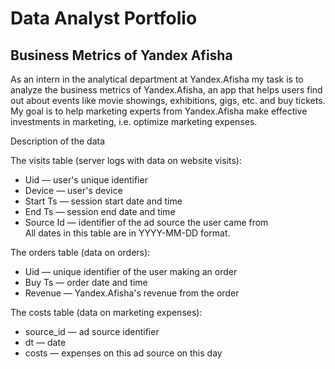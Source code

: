# Data Analyst Portfolio

## Business Metrics of Yandex Afisha

As an intern in the analytical department at Yandex.Afisha my task is 
to analyze the business metrics of Yandex.Afisha, an app that helps users 
find out about events like movie showings, exhibitions, gigs, etc. and buy 
tickets. My goal is to help marketing experts from Yandex.Afisha make 
effective investments in marketing, i.e. optimize marketing expenses.

Description of the data

The visits table (server logs with data on website visits):
* Uid — user's unique identifier
* Device — user's device
* Start Ts — session start date and time
* End Ts — session end date and time
* Source Id — identifier of the ad source the user came from<br/>
All dates in this table are in YYYY-MM-DD format.

The orders table (data on orders):
* Uid — unique identifier of the user making an order
* Buy Ts — order date and time
* Revenue — Yandex.Afisha's revenue from the order

The costs table (data on marketing expenses):
* source_id — ad source identifier
* dt — date
* costs — expenses on this ad source on this day

